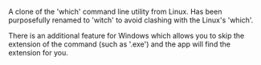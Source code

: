 A clone of the 'which' command line utility from Linux. Has been purposefully renamed to 'witch' to avoid clashing with the Linux's 'which'.

There is an additional feature for Windows which allows you to skip the extension of the command (such as '.exe') and the app will find the extension for you.
